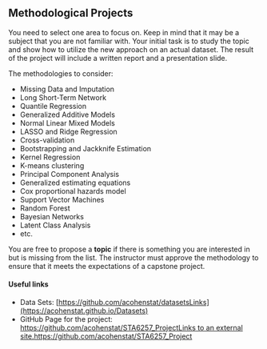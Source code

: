 ## Methodological Projects

You need to select one area to focus on. Keep in mind that it may be a subject that you are not familiar with. Your initial task is to study the topic and show how to utilize the new approach on an actual dataset. The result of the project will include a written report and a presentation slide.

The methodologies to consider:

- Missing Data and Imputation
- Long Short-Term Network
- Quantile Regression
- Generalized Additive Models
- Normal Linear Mixed Models
- LASSO and Ridge Regression
- Cross-validation
- Bootstrapping and Jackknife Estimation
- Kernel Regression
- K-means clustering
- Principal Component Analysis
- Generalized estimating equations
- Cox proportional hazards model
- Support Vector Machines
- Random Forest
- Bayesian Networks
- Latent Class Analysis
- etc.


You are free to propose a **topic** if there is something you are interested in but is missing from the list.  The instructor must approve the methodology to ensure that it meets the expectations of a capstone project.

#### Useful links

- Data Sets: [https://github.com/acohenstat/datasetsLinks](https://acohenstat.github.io/Datasets)
- GitHub Page for the project: [https://github.com/acohenstat/STA6257_ProjectLinks to an external site.](https://github.com/acohenstat/STA6257_Project)https://github.com/acohenstat/STA6257_Project

